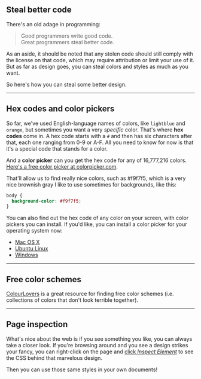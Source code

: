 ## Steal better code

There's an old adage in programming:

> Good programmers write good code.<br>Great programmers steal better code.

As an aside, it should be noted that any stolen code should still comply with the license on that code, which may require attribution or limit your use of it. But as far as design goes, you can steal colors and styles as much as you want.

So here's how you can steal some better design.

---

## Hex codes and color pickers

So far, we've used English-language names of colors, like `lightblue` and `orange`, but sometimes you want a very _specific_ color. That's where __hex codes__ come in. A hex code starts with a `#` and then has six characters after that, each one ranging from 0-9 or A-F. All you need to know for now is that it's a special code that stands for a color.

And a __color picker__ can you get the hex code for any of 16,777,216 colors. [Here's a free color picker at colorpicker.com](http://www.colorpicker.com/).

That'll allow us to find really nice colors, such as #f9f7f5, which is a very nice brownish gray I like to use sometimes for backgrounds, like this:

``` css
body {
  background-color: #f9f7f5;
}
```

You can also find out the hex code of any color on your screen, with color pickers you can install. If you'd like, you can install a color picker for your operating system now:

- [Mac OS X](https://itunes.apple.com/us/app/sip/id507257563)
- [Ubuntu Linux](http://stackoverflow.com/questions/9003632/color-picker-utility-color-pipette-in-ubuntu)
- [Windows](http://www.instantfundas.com/2010/02/5-best-screen-color-pickers-for-windows.html)

---

## Free color schemes

[ColourLovers](http://www.colourlovers.com/web/palettes) is a great resource for finding free color schemes (i.e. collections of colors that don't look terrible together).

---

## Page inspection

What's nice about the web is if you see something you like, you can always take a closer look. If you're browsing around and you see a design strikes your fancy, you can right-click on the page and [click _Inspect Element_](https://developer.chrome.com/devtools) to see the CSS behind that marvelous design.

Then you can use those same styles in your own documents!
